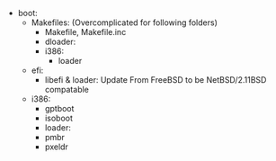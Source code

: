 - boot:
	- Makefiles: (Overcomplicated for following folders)
		- Makefile, Makefile.inc
		- dloader:
		- i386:
			- loader
	- efi:
		- libefi & loader: Update From FreeBSD to be NetBSD/2.11BSD compatable
	- i386: 			
		- gptboot
		- isoboot
		- loader:
		- pmbr
		- pxeldr